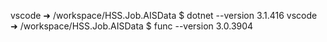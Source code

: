 vscode ➜ /workspace/HSS.Job.AISData $ dotnet --version
3.1.416
vscode ➜ /workspace/HSS.Job.AISData $ func --version
3.0.3904